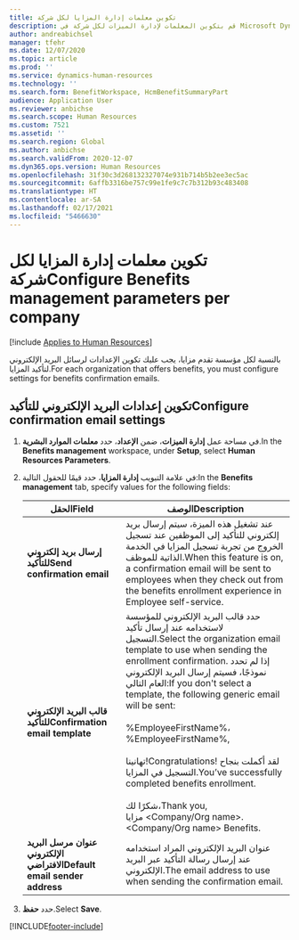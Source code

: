 ```yaml
---
title: تكوين معلمات إدارة المزايا لكل شركة
description: قم بتكوين المعلمات لإدارة الميزات لكل شركة في Microsoft Dynamics 365 Human Resources.
author: andreabichsel
manager: tfehr
ms.date: 12/07/2020
ms.topic: article
ms.prod: ''
ms.service: dynamics-human-resources
ms.technology: ''
ms.search.form: BenefitWorkspace, HcmBenefitSummaryPart
audience: Application User
ms.reviewer: anbichse
ms.search.scope: Human Resources
ms.custom: 7521
ms.assetid: ''
ms.search.region: Global
ms.author: anbichse
ms.search.validFrom: 2020-12-07
ms.dyn365.ops.version: Human Resources
ms.openlocfilehash: 31f30c3d268132327074e931b714b5b2ee3ec5ac
ms.sourcegitcommit: 6affb3316be757c99e1fe9c7c7b312b93c483408
ms.translationtype: HT
ms.contentlocale: ar-SA
ms.lasthandoff: 02/17/2021
ms.locfileid: "5466630"
---
```

# <a name="configure-benefits-management-parameters-per-company"></a><span data-ttu-id="fdec3-103">تكوين معلمات إدارة المزايا لكل شركة</span><span class="sxs-lookup"><span data-stu-id="fdec3-103">Configure Benefits management parameters per company</span></span>

[!include [Applies to Human Resources](../includes/applies-to-hr.md)]

<span data-ttu-id="fdec3-104">بالنسبة لكل مؤسسة تقدم مزايا، يجب عليك تكوين الإعدادات لرسائل البريد الإلكتروني لتأكيد المزايا.</span><span class="sxs-lookup"><span data-stu-id="fdec3-104">For each organization that offers benefits, you must configure settings for benefits confirmation emails.</span></span>

## <a name="configure-confirmation-email-settings"></a><span data-ttu-id="fdec3-105">تكوين إعدادات البريد الإلكتروني للتأكيد</span><span class="sxs-lookup"><span data-stu-id="fdec3-105">Configure confirmation email settings</span></span>

1. <span data-ttu-id="fdec3-106">في مساحة عمل **إدارة الميزات**، ضمن **الإعداد**، حدد **معلمات الموارد البشرية**.</span><span class="sxs-lookup"><span data-stu-id="fdec3-106">In the **Benefits management** workspace, under **Setup**, select **Human Resources Parameters**.</span></span>

2. <span data-ttu-id="fdec3-107">في علامة التبويب **إدارة المزايا**، حدد قيمًا للحقول التالية:</span><span class="sxs-lookup"><span data-stu-id="fdec3-107">In the **Benefits management** tab, specify values for the following fields:</span></span> 

   | <span data-ttu-id="fdec3-108">الحقل</span><span class="sxs-lookup"><span data-stu-id="fdec3-108">Field</span></span> | <span data-ttu-id="fdec3-109">الوصف</span><span class="sxs-lookup"><span data-stu-id="fdec3-109">Description</span></span> |
   | --- | --- |
   | <span data-ttu-id="fdec3-110">**إرسال بريد إلكتروني للتأكيد**</span><span class="sxs-lookup"><span data-stu-id="fdec3-110">**Send confirmation email**</span></span> | <span data-ttu-id="fdec3-111">عند تشغيل هذه الميزة، سيتم إرسال بريد إلكتروني للتأكيد إلى الموظفين عند تسجيل الخروج من تجربة تسجيل المزايا في الخدمة الذاتية للموظف.</span><span class="sxs-lookup"><span data-stu-id="fdec3-111">When this feature is on, a confirmation email will be sent to employees when they check out from the benefits enrollment experience in Employee self-service.</span></span> |
   | <span data-ttu-id="fdec3-112">**قالب البريد الإلكتروني للتأكيد**</span><span class="sxs-lookup"><span data-stu-id="fdec3-112">**Confirmation email template**</span></span> | <span data-ttu-id="fdec3-113">حدد قالب البريد الإلكتروني للمؤسسة لاستخدامه عند إرسال تأكيد التسجيل.</span><span class="sxs-lookup"><span data-stu-id="fdec3-113">Select the organization email template to use when sending the enrollment confirmation.</span></span> <span data-ttu-id="fdec3-114">إذا لم تحدد نموذجًا، فسيتم إرسال البريد الإلكتروني العام التالي:</span><span class="sxs-lookup"><span data-stu-id="fdec3-114">If you don't select a template, the following generic email will be sent:</span></span><br><br><span data-ttu-id="fdec3-115">%EmployeeFirstName%،</span><span class="sxs-lookup"><span data-stu-id="fdec3-115">%EmployeeFirstName%,</span></span><br><br><span data-ttu-id="fdec3-116">تهانينا!</span><span class="sxs-lookup"><span data-stu-id="fdec3-116">Congratulations!</span></span> <span data-ttu-id="fdec3-117">لقد أكملت بنجاح التسجيل في المزايا.</span><span class="sxs-lookup"><span data-stu-id="fdec3-117">You’ve successfully completed benefits enrollment.</span></span><br><br><span data-ttu-id="fdec3-118">شكرًا لك،</span><span class="sxs-lookup"><span data-stu-id="fdec3-118">Thank you,</span></span><br><span data-ttu-id="fdec3-119">مزايا <Company/Org name>.</span><span class="sxs-lookup"><span data-stu-id="fdec3-119"><Company/Org name> Benefits.</span></span> |
   | <span data-ttu-id="fdec3-120">**عنوان مرسل البريد الإلكتروني الافتراضي**</span><span class="sxs-lookup"><span data-stu-id="fdec3-120">**Default email sender address**</span></span> | <span data-ttu-id="fdec3-121">عنوان البريد الإلكتروني المراد استخدامه عند إرسال رسالة التأكيد عبر البريد الإلكتروني.</span><span class="sxs-lookup"><span data-stu-id="fdec3-121">The email address to use when sending the confirmation email.</span></span> |

3. <span data-ttu-id="fdec3-122">حدد **حفظ**.</span><span class="sxs-lookup"><span data-stu-id="fdec3-122">Select **Save**.</span></span>

[!INCLUDE[footer-include](../includes/footer-banner.md)]